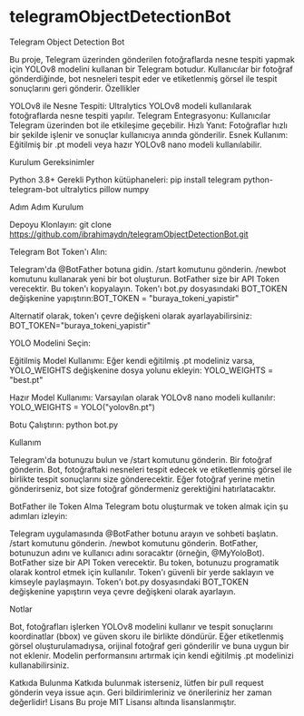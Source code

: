 # telegramObjectDetectionBot
Telegram Object Detection Bot


Bu proje, Telegram üzerinden gönderilen fotoğraflarda nesne tespiti yapmak için YOLOv8 modelini kullanan bir Telegram botudur. Kullanıcılar bir fotoğraf gönderdiğinde, bot nesneleri tespit eder ve etiketlenmiş görsel ile tespit sonuçlarını geri gönderir.
Özellikler

YOLOv8 ile Nesne Tespiti: Ultralytics YOLOv8 modeli kullanılarak fotoğraflarda nesne tespiti yapılır.
Telegram Entegrasyonu: Kullanıcılar Telegram üzerinden bot ile etkileşime geçebilir.
Hızlı Yanıt: Fotoğraflar hızlı bir şekilde işlenir ve sonuçlar kullanıcıya anında gönderilir.
Esnek Kullanım: Eğitilmiş bir .pt modeli veya hazır YOLOv8 nano modeli kullanılabilir.

Kurulum
Gereksinimler

Python 3.8+
Gerekli Python kütüphaneleri:
pip install telegram python-telegram-bot ultralytics pillow numpy


Adım Adım Kurulum

Depoyu Klonlayın:
git clone https://github.com/ibrahimaydn/telegramObjectDetectionBot.git

Telegram Bot Token'ı Alın:

Telegram'da @BotFather botuna gidin.
/start komutunu gönderin.
/newbot komutunu kullanarak yeni bir bot oluşturun.
BotFather size bir API Token verecektir. Bu token'ı kopyalayın.
Token'ı bot.py dosyasındaki BOT_TOKEN değişkenine yapıştırın:BOT_TOKEN = "buraya_tokeni_yapistir"


Alternatif olarak, token'ı çevre değişkeni olarak ayarlayabilirsiniz:
BOT_TOKEN="buraya_tokeni_yapistir"


YOLO Modelini Seçin:

Eğitilmiş Model Kullanımı: Eğer kendi eğitilmiş .pt modeliniz varsa, YOLO_WEIGHTS değişkenine dosya yolunu ekleyin:
YOLO_WEIGHTS = "best.pt"


Hazır Model Kullanımı: Varsayılan olarak YOLOv8 nano modeli kullanılır:
YOLO_WEIGHTS = YOLO("yolov8n.pt")




Botu Çalıştırın:
python bot.py



Kullanım

Telegram'da botunuzu bulun ve /start komutunu gönderin.
Bir fotoğraf gönderin. Bot, fotoğraftaki nesneleri tespit edecek ve etiketlenmiş görsel ile birlikte tespit sonuçlarını size gönderecektir.
Eğer fotoğraf yerine metin gönderirseniz, bot size fotoğraf göndermeniz gerektiğini hatırlatacaktır.

BotFather ile Token Alma
Telegram botu oluşturmak ve token almak için şu adımları izleyin:

Telegram uygulamasında @BotFather botunu arayın ve sohbeti başlatın.
/start komutunu gönderin.
/newbot komutunu gönderin.
BotFather, botunuzun adını ve kullanıcı adını soracaktır (örneğin, @MyYoloBot).
BotFather size bir API Token verecektir. Bu token, botunuzu programatik olarak kontrol etmek için kullanılır.
Token'ı güvenli bir yerde saklayın ve kimseyle paylaşmayın.
Token'ı bot.py dosyasındaki BOT_TOKEN değişkenine yapıştırın veya çevre değişkeni olarak ayarlayın.

Notlar

Bot, fotoğrafları işlerken YOLOv8 modelini kullanır ve tespit sonuçlarını koordinatlar (bbox) ve güven skoru ile birlikte döndürür.
Eğer etiketlenmiş görsel oluşturulamadıysa, orijinal fotoğraf geri gönderilir ve buna uygun bir not eklenir.
Modelin performansını artırmak için kendi eğitilmiş .pt modelinizi kullanabilirsiniz.

Katkıda Bulunma
Katkıda bulunmak isterseniz, lütfen bir pull request gönderin veya issue açın. Geri bildirimleriniz ve önerileriniz her zaman değerlidir!
Lisans
Bu proje MIT Lisansı altında lisanslanmıştır.
